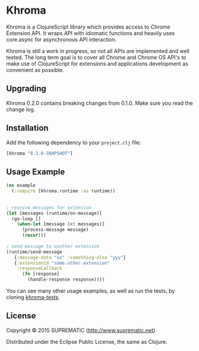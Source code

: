 # Khroma

Khroma is a ClojureScript library which provides access to Chrome Extension API. It wraps API with idiomatic functions 
and heavily uses core.async for asynchronous API interaction.

Khroma is still a work in progress, so not all APIs are implemented and well tested. The long term goal is to cover all Chrome 
and Chrome OS API's to make use of ClojureScript for extensions and applications development as convenient as possible.


## Upgrading

Khroma 0.2.0 contains breaking changes from 0.1.0. Make sure you read the change log.

## Installation

Add the following dependency to your `project.clj` file:

```clojure
[khroma "0.2.0-SNAPSHOT"]
```

## Usage Example

```clojure
(ns example
  (:require [khroma.runtime :as runtime))
  
  
; receive messages for extension  
(let [messages (runtime/on-message)]
  (go-loop [] 
    (when-let [message (<! messages)]
      (process-message message)
      (recur)))
      
; send message to another extension      
(runtime/send-message 
   {:message-data "xx" :something-else "yyy"}
   {:extensionId "some.other.extension"
    :responseCallback 
      (fn [response]
        (handle-response response))})
```


You can see many other usage examples, as well as run the tests, by cloning [khroma-tests](https://gitlab.com/ricardojmendez/khroma-tests/).



## License

Copyright © 2015 SUPREMATIC (http://www.suprematic.net)

Distributed under the Eclipse Public License, the same as Clojure.
